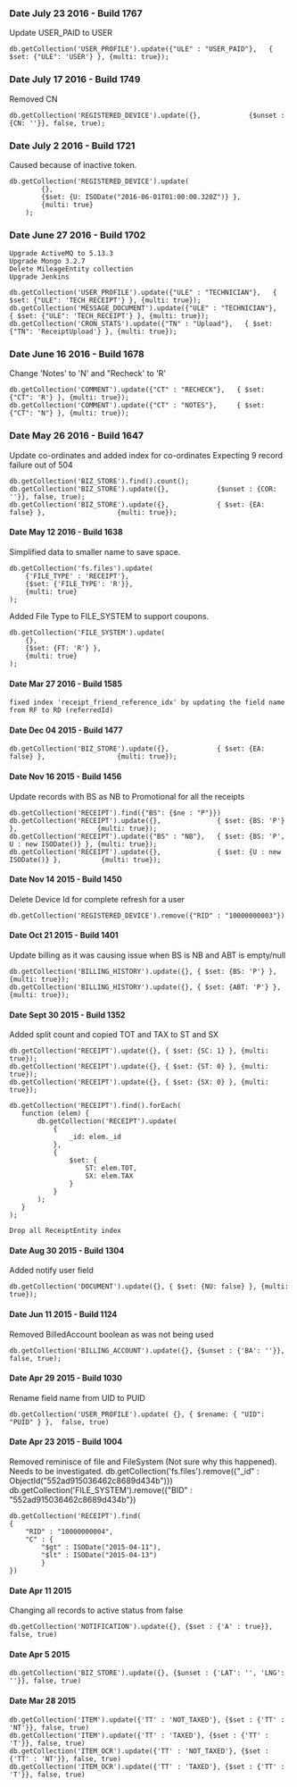 ### Date July 23 2016 - Build 1767
Update USER_PAID to USER

    db.getCollection('USER_PROFILE').update({"ULE" : "USER_PAID"},   { $set: {"ULE": 'USER'} }, {multi: true});    
        

### Date July 17 2016 - Build 1749
Removed CN

    db.getCollection('REGISTERED_DEVICE').update({},            {$unset : {CN: ''}}, false, true);

### Date July 2 2016 - Build 1721
Caused because of inactive token.
    
    db.getCollection('REGISTERED_DEVICE').update(
            {},            
            {$set: {U: ISODate("2016-06-01T01:00:00.320Z")} },                  
            {multi: true}
        );

### Date June 27 2016 - Build 1702

    Upgrade ActiveMQ to 5.13.3
    Upgrade Mongo 3.2.7
    Delete MileageEntity collection
    Upgrade Jenkins

    db.getCollection('USER_PROFILE').update({"ULE" : "TECHNICIAN"},   { $set: {"ULE": 'TECH_RECEIPT'} }, {multi: true});    
    db.getCollection('MESSAGE_DOCUMENT').update({"ULE" : "TECHNICIAN"},   { $set: {"ULE": 'TECH_RECEIPT'} }, {multi: true});
    db.getCollection('CRON_STATS').update({"TN" : "Upload"},   { $set: {"TN": 'ReceiptUpload'} }, {multi: true});    

### Date June 16 2016 - Build 1678
Change 'Notes' to 'N' and "Recheck' to 'R'

    db.getCollection('COMMENT').update({"CT" : "RECHECK"},   { $set: {"CT": 'R'} }, {multi: true});
    db.getCollection('COMMENT').update({"CT" : "NOTES"},     { $set: {"CT": "N"} }, {multi: true});    

### Date May 26 2016 - Build 1647
Update co-ordinates and added index for co-ordinates
Expecting 9 record failure out of 504

    db.getCollection('BIZ_STORE').find().count();
    db.getCollection('BIZ_STORE').update({},            {$unset : {COR: ''}}, false, true);
    db.getCollection('BIZ_STORE').update({},            { $set: {EA: false} },                  {multi: true});

#### Date May 12 2016 - Build 1638
Simplified data to smaller name to save space.
    
    db.getCollection('fs.files').update(
        {'FILE_TYPE' : 'RECEIPT'},            
        {$set: {'FILE_TYPE': 'R'}},                  
        {multi: true}
    );
    
Added File Type to FILE_SYSTEM to support coupons.
 
    db.getCollection('FILE_SYSTEM').update(
        {},            
        {$set: {FT: 'R'} },                  
        {multi: true}
    );

#### Date Mar 27 2016 - Build 1585
    fixed index 'receipt_friend_reference_idx' by updating the field name from RF to RD (referredId) 

#### Date Dec 04 2015 - Build 1477
    db.getCollection('BIZ_STORE').update({},            { $set: {EA: false} },                  {multi: true});

#### Date Nov 16 2015 - Build 1456
Update records with BS as NB to Promotional for all the receipts

    db.getCollection('RECEIPT').find({"BS": {$ne : "P"}})
    db.getCollection('RECEIPT').update({},              { $set: {BS: 'P'} },                    {multi: true});
    db.getCollection('RECEIPT').update({"BS" : "NB"},   { $set: {BS: 'P', U : new ISODate()} }, {multi: true});
    db.getCollection('RECEIPT').update({},              { $set: {U : new ISODate()} },          {multi: true});

#### Date Nov 14 2015 - Build 1450
Delete Device Id for complete refresh for a user

    db.getCollection('REGISTERED_DEVICE').remove({"RID" : "10000000003"})

#### Date Oct 21 2015 - Build 1401
Update billing as it was causing issue when BS is NB and ABT is empty/null 

    db.getCollection('BILLING_HISTORY').update({}, { $set: {BS: 'P'} }, {multi: true});
    db.getCollection('BILLING_HISTORY').update({}, { $set: {ABT: 'P'} }, {multi: true});

#### Date Sept 30 2015 - Build 1352
Added split count and copied TOT and TAX to ST and SX    

    db.getCollection('RECEIPT').update({}, { $set: {SC: 1} }, {multi: true});
    db.getCollection('RECEIPT').update({}, { $set: {ST: 0} }, {multi: true});
    db.getCollection('RECEIPT').update({}, { $set: {SX: 0} }, {multi: true});
    
    db.getCollection('RECEIPT').find().forEach(
       function (elem) {
           db.getCollection('RECEIPT').update(
               {
                   _id: elem._id
               },
               {
                   $set: {
                       ST: elem.TOT,
                       SX: elem.TAX
                   }
               }
           );
       }
    );   
    
    Drop all ReceiptEntity index 

#### Date Aug 30 2015 - Build 1304
Added notify user field

    db.getCollection('DOCUMENT').update({}, { $set: {NU: false} }, {multi: true});
    
#### Date Jun 11 2015 - Build 1124
Removed BilledAccount boolean as was not being used
    
    db.getCollection('BILLING_ACCOUNT').update({}, {$unset : {'BA': ''}}, false, true);

#### Date Apr 29 2015 - Build 1030

Rename field name from UID to PUID

    db.getCollection('USER_PROFILE').update( {}, { $rename: { "UID": "PUID" } },  false, true)

#### Date Apr 23 2015 - Build 1004
Removed reminisce of file and FileSystem (Not sure why this happened). Needs to be investigated.
    db.getCollection('fs.files').remove({"_id" : ObjectId("552ad915036462c8689d434b")})
    db.getCollection('FILE_SYSTEM').remove({"BID" : "552ad915036462c8689d434b"})
    
    db.getCollection('RECEIPT').find(
    {
        "RID" : "10000000004", 
        "C" : { 
            "$gt" : ISODate("2015-04-11"), 
            "$lt" : ISODate("2015-04-13")
            }
    })

#### Date Apr 11 2015
Changing all records to active status from false

    db.getCollection('NOTIFICATION').update({}, {$set : {'A' : true}}, false, true)

#### Date Apr 5 2015
    db.getCollection('BIZ_STORE').update({}, {$unset : {'LAT': '', 'LNG': ''}}, false, true)

#### Date Mar 28 2015

    db.getCollection('ITEM').update({'TT' : 'NOT_TAXED'}, {$set : {'TT' : 'NT'}}, false, true)
    db.getCollection('ITEM').update({'TT' : 'TAXED'}, {$set : {'TT' : 'T'}}, false, true)
    db.getCollection('ITEM_OCR').update({'TT' : 'NOT_TAXED'}, {$set : {'TT' : 'NT'}}, false, true)
    db.getCollection('ITEM_OCR').update({'TT' : 'TAXED'}, {$set : {'TT' : 'T'}}, false, true)
    